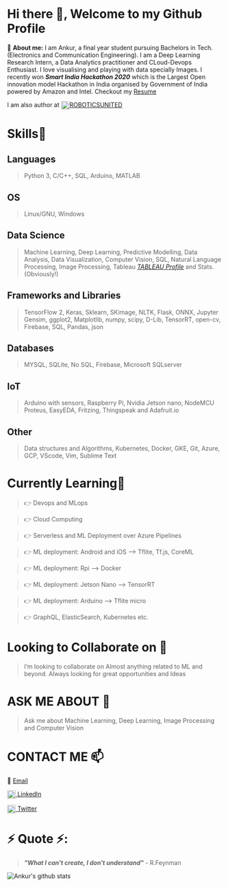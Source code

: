 # Hi there 👋, Welcome to my Github Profile
🔭 __About me:__  I am Ankur, a final year student pursuing Bachelors in Tech. (Electronics and Communication Engineering). I am a Deep Learning Research Intern, a Data Analytics practitioner and CLoud-Devops Enthusiast. I love visualising and playing with data specially Images. I recently won __*Smart India Hackathon 2020*__ which is the Largest Open innovation model Hackathon in India organised by Government of India powered by Amazon and Intel. Checkout my [Resume](https://www.dropbox.com/s/7w3815l96rx23ev/Ankur_Resume.pdf?dl=0)

I am also author at  <a href="https://www.instagram.com/roboticsunited/?hl=en" target="blank"><img align="center" src="https://cdn.jsdelivr.net/npm/simple-icons@3.0.1/icons/instagram.svg" alt="nirmal_silwal97" height="20" width="20" />[ROBOTICSUNITED](https://www.instagram.com/roboticsunited/?hl=en)

# Skills🥇
## Languages
> Python 3, C/C++, SQL, Arduino, MATLAB
## OS
> Linux/GNU, Windows
## Data Science
> Machine Learning, Deep Learning, Predictive Modelling, Data Analysis, Data Visualization, Computer Vision, SQL, Natural Language Processing, Image Processing, Tableau *[TABLEAU Profile](https://public.tableau.com/profile/ankur3446#!)* and Stats.(Obviously!)
## Frameworks and Libraries
>TensorFlow 2, Keras, Sklearn, SKimage, NLTK, Flask, ONNX, Jupyter
>Gensim, ggplot2, Matplotlib, numpy, scipy, D-Lib, TensorRT, open-cv, Firebase, SQL, Pandas, json
## Databases
> MYSQL, SQLite, No SQL, Firebase, Microsoft SQLserver
## IoT
>Arduino with sensors, Raspberry Pi, Nvidia Jetson nano, NodeMCU
>Proteus, EasyEDA, Fritzing, Thingspeak and Adafruit.io
## Other
>Data structures and Algorithms, Kubernetes, Docker, GKE, Git, Azure, GCP, VScode, Vim, Sublime Text

# Currently Learning🎯
>👉 Devops and MLops

>👉 Cloud Computing

>👉 Serverless and ML Deployment over Azure Pipelines

>👉 ML deployment: Android and iOS --> Tflite, Tf.js, CoreML

>👉 ML deployment: Rpi --> Docker

>👉 ML deployment: Jetson Nano --> TensorRT

>👉 ML deployment: Arduino --> Tflite micro

>👉 GraphQL, ElasticSearch, Kubernetes etc.

# Looking to Collaborate on 👯
> I’m looking to collaborate on Almost anything related to ML and beyond. Always looking for great opportunities and Ideas  

# ASK ME ABOUT 💬
> Ask me about Machine Learning, Deep Learning, Image Processing and Computer Vision

# CONTACT ME 📫
📩 [Email](mailto:ankurvermaaxz@gmail.com)

<a href="https://www.linkedin.com/in/ankuraxz/" target="blank"><img align="center" src="https://cdn.jsdelivr.net/npm/simple-icons@3.0.1/icons/linkedin.svg" alt="nirmal-silwal" height="20" width="20" /> [LinkedIn](https://www.linkedin.com/in/ankuraxz/)

<a href="https://twitter.com/DEV__Ankur" target="blank"><img align="center" src="https://cdn.jsdelivr.net/npm/simple-icons@3.0.1/icons/twitter.svg" alt="silwal_nirmal" height="20" width="20" />  [Twitter](https://twitter.com/DEV__Ankur)

# ⚡ Quote ⚡: 
> __*"What I can't create, I don't understand"*__ - R.Feynman  

![Ankur's github stats](https://github-readme-stats.vercel.app/api?username=ankuraxz&show_icons=true&theme=gotham)
